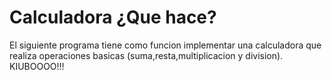 # Calculadora ¿Que hace?
El siguiente programa tiene como funcion implementar una calculadora que realiza operaciones basicas (suma,resta,multiplicacion y division).
KIUBOOOO!!!
